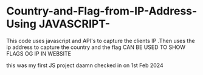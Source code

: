 # Country-and-Flag-from-IP-Address- Using JAVASCRIPT-
This code uses javascript and API's to capture the clients IP .Then uses the ip address to capture the country and the flag
CAN BE USED TO SHOW FLAGS OG IP IN WEBSITE


this was my first JS project daamn checked in on 1st Feb 2024
